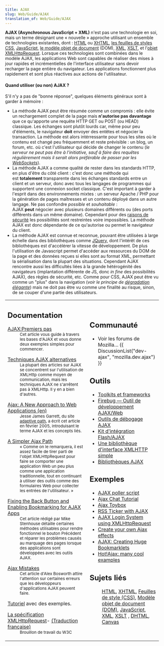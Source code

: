 ```yaml
---
title: AJAX
slug: Web/Guide/AJAX
translation_of: Web/Guide/AJAX
---
```

**AJAX (Asynchronous JavaScript + XML)** n'est pas une technologie en soi, mais un terme désignant une «&nbsp;nouvelle&nbsp;» approche utilisant un ensemble de technologies existantes, dont&nbsp;: [HTML](/fr/HTML "fr/HTML") ou [XHTML](/fr/XHTML "fr/XHTML"), [les feuilles de styles CSS](/fr/CSS "fr/CSS"), [JavaScript](/fr/JavaScript "fr/JavaScript"), [le modèle objet de document](/fr/DOM "fr/DOM") (DOM), [XML](/fr/XML "fr/XML"), [XSLT](/fr/XSLT "fr/XSLT"), et l'[objet XMLHttpRequest](/fr/XMLHttpRequest "fr/XMLHttpRequest"). Lorsque ces technologies sont combinées dans le modèle AJAX, les applications Web sont capables de réaliser des mises à jour rapides et incrémentielles de l'interface utilisateur sans devoir recharger la page entière du navigateur. Les applications fonctionnent plus rapidement et sont plus réactives aux actions de l'utilisateur.

#### **Quand utiliser (ou non) AJAX ?**

S'il n'y a pas de "bonne réponse", quelques éléments généraux sont à garder à mémoire :

- La méthode AJAX peut être résumée comme un compromis : elle évite un rechargement complet de la page mais **n'autorise pas davantage** que ce qu'apporte une requête HTTP GET ou POST (ou HEAD) classique. Les échanges sont plutôt lourds car, même pour peu d'éléments, le navigateur **doit** envoyer des entêtes et négocier la transaction.
  La méthode est alors intérressante pour tous les sites où le contenu est changé peu fréquemment et reste prévisible : un blog, un forum, etc. où c'est l'utilisateur qui décide de changer le contenu (_le serveur ne peut pas être à l'initiative, sauf à faire des requêtes régulièrement mais il serait alors préférable de passer par les [WebSockets](https://developer.mozilla.org/fr/docs/WebSockets)_).
- La méthode AJAX a comme qualité de rester dans les standards HTTP, en plus d'être du côté client : c'est donc une méthode qui est **totalement** transparente dans les échanges standards entre un client et un serveur, donc avec tous les langages de programmes qui supportent une connexion socket classique. C'est important à garder à l'esprit dans des environnements mixtes : un serveur Apache / PHP pour la génération de pages maîtresses et un contenu déployé dans un autre langage.
  Ne pas confondre *possible* et *souhaitable*&nbsp;: AJAX **peut** négocier avec plusieurs domaines différents ou (des ports différents dans un même domaine). Cependant pour des [raisons de sécurité](https://developer.mozilla.org/fr/docs/HTTP/Access_control_CORS) les possibilités sont restreintes voire impossibles. La méthode AJAX est donc dépendante de ce qu'autorise ou permet le navigateur du client.
- La méthode AJAX est connue et reconnue, pouvant être utilisées à large échelle dans des bibliothèques comme [JQuery](https://fr.wikipedia.org/wiki/JQuery), dont l'intérêt de ces bibliothéques est d'accélérer la vitesse de développement. De plus l'utilisation de Javascript permet d'accéder aux ressources du DOM de la page et des données reçues si elles sont au format XML, permettant la sérialisation dans la plupart des situations.
  Cependant AJAX rencontre aussi les difficultés liées à la grande hétérogénité des navigateurs (implantation différente de JS, donc _in fine_ des possibilités AJAX), des règles de sécurité, etc. Comme pour CSS, AJAX peut être vu comme un "plus" dans la navigation (_voir le principe de [dégradation élégante](https://fr.wikipedia.org/wiki/Am%C3%A9lioration_progressive)_) mais ne doit pas être vu comme une finalité au risque, sinon, de se couper d'une partie des utilisateurs.

<table>
  <tbody>
    <tr>
      <td>
        <h2 class="Documentation" id="Documentation">Documentation</h2>
        <dl>
          <dt>
            <a href="/fr/AJAX/Premiers_pas" title="fr/AJAX/Premiers_pas"
              >AJAX:Premiers pas</a
            >
          </dt>
          <dd>
            <small
              >Cet article vous guide à travers les bases d'AJAX et vous donne
              deux exemples simples pour commencer.</small
            >
          </dd>
        </dl>
        <dl>
          <dt>
            <a
              class="external"
              href="http://www.webreference.com/programming/ajax_tech/"
              >Techniques AJAX alternatives</a
            >
          </dt>
          <dd>
            <small
              >La plupart des articles sur AJAX se concentrent sur l'utilisation
              de XMLHttp comme moyen de communication, mais les techniques AJAX
              ne s'arrêtent pas à XMLHttp. Il y en a bien d'autres.</small
            >
          </dd>
        </dl>
        <dl>
          <dt>
            <a
              class="external"
              href="http://www.adaptivepath.com/publications/essays/archives/000385.php"
              >Ajax: A New Approach to Web Applications (en)</a
            >
          </dt>
          <dd>
            <small
              >Jesse James Garrett, du site
              <a class="external" href="http://www.adaptivepath.com"
                >adaptive path</a
              >, a écrit cet article en février 2005, introduisant le terme AJAX
              et les concepts liés.</small
            >
          </dd>
        </dl>
        <dl>
          <dt>
            <a
              class="external"
              href="http://www.onlamp.com/pub/a/onlamp/2005/05/19/xmlhttprequest.html"
              >A Simpler Ajax Path</a
            >
          </dt>
          <dd>
            <small
              >«&nbsp;Comme on le remarquera, il est assez facile de tirer parti de
              l'objet XMLHttpRequest pour faire se comporter une application Web
              un peu plus comme une application traditionnelle, tout en
              continuant à utiliser des outils comme des formulaires Web pour
              collecter les entrées de l'utilisateur.&nbsp;»</small
            >
          </dd>
        </dl>
        <dl>
          <dt>
            <a
              class="external"
              href="http://www.contentwithstyle.co.uk/Articles/38/fixing-the-back-button-and-enabling-bookmarking-for-ajax-apps"
              >Fixing the Back Button and Enabling Bookmarking for AJAX Apps</a
            >
          </dt>
          <dd>
            <small
              >Cet article rédigé par Mike Stenhouse détaille certaines méthodes
              utilisables pour rendre fonctionnel le bouton Précédent et réparer
              les problèmes causés au marquage des pages lorsque des
              applications sont développées avec les outils AJAX.</small
            >
          </dd>
        </dl>
        <dl>
          <dt>
            <a
              class="external"
              href="http://alexbosworth.backpackit.com/pub/67688"
              >Ajax Mistakes</a
            >
          </dt>
          <dd>
            <small
              >Cet article d'Alex Bosworth attire l'attention sur certaines
              erreurs que les développeurs d'applications AJAX peuvent
              faire.</small
            >
          </dd>
        </dl>
        <dl>
          <dt>
            <a class="external" href="http://www.xul.fr/xml-ajax.html"
              >Tutoriel</a
            >
            avec des exemples.
          </dt>
        </dl>
        <dl>
          <dt>
            <a class="external" href="http://www.w3.org/TR/XMLHttpRequest/"
              >La spécification XMLHttpRequest</a
            >-
            <a class="external" href="http://www.xul.fr/XMLHttpRequest.html"
              >(Traduction française)</a
            >
          </dt>
          <dd><small>Brouillon de travail du W3C</small></dd>
        </dl>
      </td>
      <td>
        <h2 class="Community" id="Communauté">Communauté</h2>
        <ul>
          <li>
            Voir les forums de Mozilla…
            {{ DiscussionList("dev-ajax", "mozilla.dev.ajax") }}
          </li>
        </ul>
        <h2 class="Tools" id="Outils">Outils</h2>
        <ul>
          <li>
            <a class="external" href="http://www.ajaxprojects.com"
              >Toolkits et frameworks</a
            >
          </li>
          <li>
            <a class="external" href="http://www.getfirebug.com/"
              >Firebug — Outil de développement AJAX/Web</a
            >
          </li>
          <li>
            <a
              class="external"
              href="http://blog.monstuff.com/archives/000252.html"
              >Outils de débogage AJAX</a
            >
          </li>
          <li>
            <a
              class="external"
              href="http://www.osflash.org/doku.php?id=flashjs"
              >Kit d'intégration Flash/AJAX</a
            >
          </li>
          <li>
            <a class="external" href="http://xkr.us/code/javascript/XHConn/"
              >Une bibliothèque d'interface XMLHTTP simple</a
            >
          </li>
          <li>
            <a
              class="external"
              href="http://chandlerproject.org/Projects/AjaxLibraries"
              >Bibliothèques AJAX</a
            >
          </li>
        </ul>
        <h2 id="Exemples">Exemples</h2>
        <ul>
          <li>
            <a
              class="external"
              href="http://www.dhtmlgoodies.com/index.html?whichScript=ajax-poller"
              >AJAX poller script</a
            >
          </li>
          <li>
            <a
              class="external"
              href="http://www.ajaxprojects.com/ajax/tutorialdetails.php?itemid=9"
              >Ajax Chat Tutorial</a
            >
          </li>
          <li>
            <a class="external" href="http://www.funwithjustin.com/ajax-toybox/"
              >Ajax Toybox</a
            >
          </li>
          <li>
            <a
              class="external"
              href="http://www.ajaxprojects.com/ajax/tutorialdetails.php?itemid=13"
              >RSS Ticker with AJAX</a
            >
          </li>
          <li>
            <a
              class="external"
              href="http://www.jamesdam.com/ajax_login/login.html#login"
              >AJAX Login System using XMLHttpRequest</a
            >
          </li>
          <li>
            <a
              class="external"
              href="http://www.thinkvitamin.com/features/ajax/create-your-own-ajax-effects"
              >Create your own Ajax effects</a
            >
          </li>
          <li>
            <a
              class="external"
              href="http://codinginparadise.org/weblog/2005/08/ajax-creating-huge-bookmarklets.html"
              >AJAX: Creating Huge Bookmarklets</a
            >
          </li>
          <li>
            <a class="external" href="http://www.hotajax.org"
              >Hot!Ajax: many cool examples</a
            >
          </li>
        </ul>
        <h2 class="Related_Topics" id="Sujets_liés">Sujets liés</h2>
        <dl>
          <dd>
            <a href="/fr/HTML" title="fr/HTML">HTML</a>,
            <a href="/fr/XHTML" title="fr/XHTML">XHTML</a>,
            <a href="/fr/CSS" title="fr/CSS">Feuilles de style (CSS)</a>,
            <a href="/fr/DOM" title="fr/DOM">Modèle objet de document (DOM)</a>,
            <a href="/fr/JavaScript" title="fr/JavaScript">JavaScript</a>,
            <a href="/fr/XML" title="fr/XML">XML</a>,
            <a href="/fr/XSLT" title="fr/XSLT">XSLT</a> ,
            <a href="/fr/DHTML" title="fr/DHTML">DHTML</a>,
            <a href="/fr/HTML/Canvas" title="fr/HTML/Canvas">Canvas</a>
          </dd>
        </dl>
      </td>
    </tr>
  </tbody>
</table>
